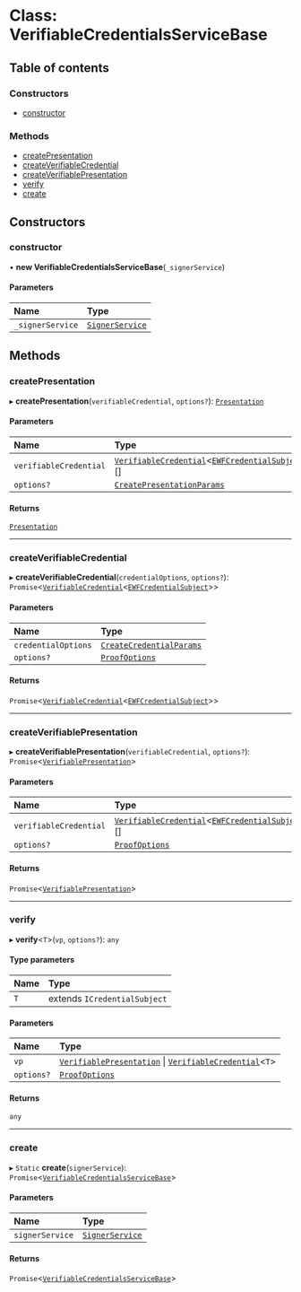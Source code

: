 # Class: VerifiableCredentialsServiceBase

## Table of contents

### Constructors

- [constructor](VerifiableCredentialsServiceBase.md#constructor)

### Methods

- [createPresentation](VerifiableCredentialsServiceBase.md#createpresentation)
- [createVerifiableCredential](VerifiableCredentialsServiceBase.md#createverifiablecredential)
- [createVerifiablePresentation](VerifiableCredentialsServiceBase.md#createverifiablepresentation)
- [verify](VerifiableCredentialsServiceBase.md#verify)
- [create](VerifiableCredentialsServiceBase.md#create)

## Constructors

### constructor

• **new VerifiableCredentialsServiceBase**(`_signerService`)

#### Parameters

| Name | Type |
| :------ | :------ |
| `_signerService` | [`SignerService`](SignerService.md) |

## Methods

### createPresentation

▸ **createPresentation**(`verifiableCredential`, `options?`): [`Presentation`](../interfaces/Presentation.md)

#### Parameters

| Name | Type |
| :------ | :------ |
| `verifiableCredential` | [`VerifiableCredential`](../interfaces/VerifiableCredential.md)<[`EWFCredentialSubject`](../interfaces/EWFCredentialSubject.md)\>[] |
| `options?` | [`CreatePresentationParams`](../interfaces/CreatePresentationParams.md) |

#### Returns

[`Presentation`](../interfaces/Presentation.md)

___

### createVerifiableCredential

▸ **createVerifiableCredential**(`credentialOptions`, `options?`): `Promise`<[`VerifiableCredential`](../interfaces/VerifiableCredential.md)<[`EWFCredentialSubject`](../interfaces/EWFCredentialSubject.md)\>\>

#### Parameters

| Name | Type |
| :------ | :------ |
| `credentialOptions` | [`CreateCredentialParams`](../interfaces/CreateCredentialParams.md) |
| `options?` | [`ProofOptions`](../interfaces/ProofOptions.md) |

#### Returns

`Promise`<[`VerifiableCredential`](../interfaces/VerifiableCredential.md)<[`EWFCredentialSubject`](../interfaces/EWFCredentialSubject.md)\>\>

___

### createVerifiablePresentation

▸ **createVerifiablePresentation**(`verifiableCredential`, `options?`): `Promise`<[`VerifiablePresentation`](../interfaces/VerifiablePresentation.md)\>

#### Parameters

| Name | Type |
| :------ | :------ |
| `verifiableCredential` | [`VerifiableCredential`](../interfaces/VerifiableCredential.md)<[`EWFCredentialSubject`](../interfaces/EWFCredentialSubject.md)\>[] |
| `options?` | [`ProofOptions`](../interfaces/ProofOptions.md) |

#### Returns

`Promise`<[`VerifiablePresentation`](../interfaces/VerifiablePresentation.md)\>

___

### verify

▸ **verify**<`T`\>(`vp`, `options?`): `any`

#### Type parameters

| Name | Type |
| :------ | :------ |
| `T` | extends `ICredentialSubject` |

#### Parameters

| Name | Type |
| :------ | :------ |
| `vp` | [`VerifiablePresentation`](../interfaces/VerifiablePresentation.md) \| [`VerifiableCredential`](../interfaces/VerifiableCredential.md)<`T`\> |
| `options?` | [`ProofOptions`](../interfaces/ProofOptions.md) |

#### Returns

`any`

___

### create

▸ `Static` **create**(`signerService`): `Promise`<[`VerifiableCredentialsServiceBase`](VerifiableCredentialsServiceBase.md)\>

#### Parameters

| Name | Type |
| :------ | :------ |
| `signerService` | [`SignerService`](SignerService.md) |

#### Returns

`Promise`<[`VerifiableCredentialsServiceBase`](VerifiableCredentialsServiceBase.md)\>
